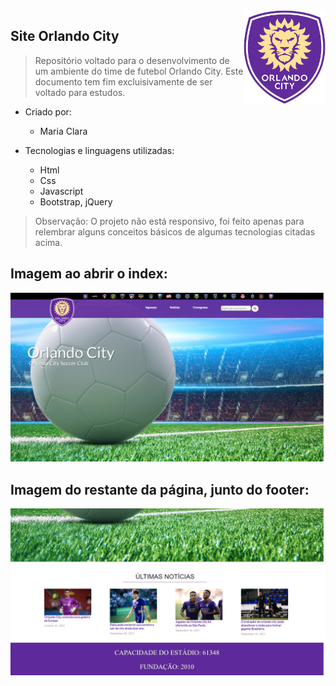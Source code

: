   <img src="img/orlando-city-logo.png" align="right" height="150em">

 ## Site Orlando City
> Repositório voltado para o desenvolvimento de um ambiente do time de futebol Orlando City. 
> Este documento tem fim excluisivamente de ser voltado para estudos.

- Criado por: 
  - Maria Clara
  
- Tecnologias e linguagens utilizadas:
  - Html
  - Css
  - Javascript
  - Bootstrap, jQuery

> Observação: 
> O projeto não está responsivo, foi feito apenas para relembrar alguns conceitos básicos 
> de algumas tecnologias citadas acima.

 ## Imagem ao abrir o index:
 
 <img src="img/print-1.png">
 
 ## Imagem do restante da página, junto do footer:
 
 <img src="img/print-2.png">
